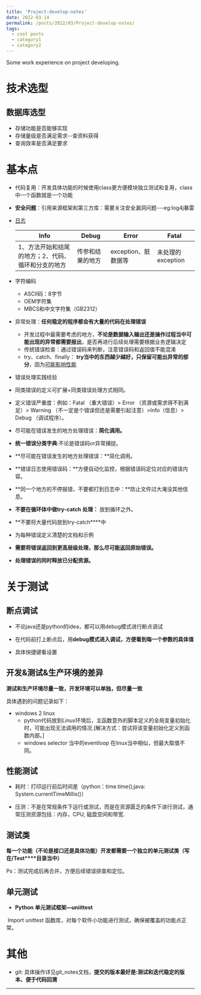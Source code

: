 ```yaml
---
title: 'Project-develop-notes'
date: 2022-03-14
permalink: /posts/2022/03/Project-develop-notes/
tags:
  - cool posts
  - category1
  - category2
---
```


Some work experience on project developing.

# 技术选型

## 数据库选型

* 存储功能是否能够实现
* 存储量级是否满足需求--查资料获得
* 查询效率是否满足要求

# 基本点

* 代码复用：开发具体功能的时候使用class更方便模块独立测试和复用，class中一个函数就是一个功能

* **安全问题**：引用来源框架和第三方库：需要关注安全漏洞问题---eg:log4j暴雷

* [日志](https://blog.codinghorror.com/the-problem-with-logging/)

  | Info                                               | Debug            | Error               | Fatal             |
  | -------------------------------------------------- | ---------------- | ------------------- | ----------------- |
  | 1、方法开始和结尾的地方；2、代码、循环和分支的地方 | 传参和结果的地方 | exception、脏数据等 | 未处理的exception |

* 字符编码
  * ASCII码：8字节
  * OEM字符集
  * MBCS和中文字符集（GB2312）

* 异常处理：**任何稳定的程序都会有大量的代码在处理错误**
  * 开发过程中最需要考虑的地方，**不论是数据输入输出还是操作过程当中可能出现的异常都需要报出**，是否再进行后续处理需要根据业务逻辑决定
  * 传统错误检查：通过错误码来判断，注意错误码和返回值不能混淆
  * try、catch、finally： **try当中的东西越少越好，只保留可能出异常的部分**，因为[可能影响性能](https://blog.csdn.net/huangxiongbiao/article/details/49535803)

*  错误处理实践经验
  * 同类错误的定义可扩展+同类错误处理方式相同。
  * 定义错误严重度：例如：Fatal （重大错误）> Error （资源或需求得不到满足）> Warning （不一定是个错误但还是需要引起注意）>Info（信息）> Debug （调试程序）。
  * 尽可能在错误发生的地方处理错误：**简化调用。**
  * **统一错误分类字典**:不论是错误码or异常捕捉。
  * **尽可能在错误发生的地方处理错误：**简化调用。
  *  **错误日志使用错误码：**方便自动化监控，根据错误码定位对应的错误内容。
  * **同一个地方的不停报错，不要都打到日志中：**防止文件过大淹没其他信息。
  * **不要在循环体中做try-catch** **处理：** 放到循环之外。
  * **不要将大量代码放到try-catch****中
  * 为每种错误定义清楚的文档和示例
  *  **需要将错误返回到更高层级处理，那么尽可能返回原始错误。**
  *  **处理错误的同时释放已分配资源。**

# 关于测试

## 断点调试

* 不论java还是python的idea，都可以用debug模式进行断点调试

* 在代码前打上断点后，用**debug模式进入调试，方便看到每一个参数的具体值**
* 具体快捷键看设置

## 开发&测试&生产环境的差异

**测试和生产环境尽量一致，开发环境可以单独，但尽量一致**

具体遇到的问题记录如下：

* windows 2 linux
  * python代码放到Linux环境后，主函数意外的脚本定义的全局变量初始化时，可能出现无法调用的情况.[解决方式：尝试将该变量初始化定义到函数内部。]
  * windows selector 当中的eventloop 在linux当中相似，但最大取值不同。

## 性能测试

* 耗时：打印运行前后时间差（python：time.time();java: System.currentTimeMillis()）

* 压测：不是在常规条件下运行或测试，而是在资源匮乏的条件下进行测试，通常压测资源包括：内存，CPU, 磁盘空间和带宽.

## 测试类

**每一个功能（不论是接口还是具体功能）开发都需要一个独立的单元测试类（写在/Test****目录当中）**

Ps：测试完成后再合并，方便后续错误排查和定位。

## 单元测试

* **Python** **单元测试框架—uniittest**

​      Import unittest 函数库，对每个软件小功能进行测试，确保被覆盖的功能点正常。

# 其他

* git: 具体操作详见git_notes文档，**提交的版本最好是:测试和迭代稳定的版本、便于代码回溯**


------

